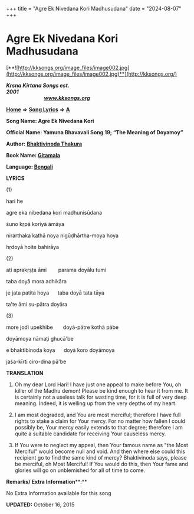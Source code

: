+++
title = "Agre Ek Nivedana Kori Madhusudana"
date = "2024-08-07"
+++

# Agre Ek Nivedana Kori Madhusudana
[**![http://kksongs.org/image_files/image002.jpg](http://kksongs.org/image_files/image002.jpg)**](http://kksongs.org/)

**_Krsna Kirtana Songs est. 2001_**                                                                                                                                                 **_www.kksongs.org_**

[**Home**](http://kksongs.org/) **⇒** [**Song Lyrics**](http://kksongs.org/lyrics.html) **⇒** [**A**](http://kksongs.org/songs/song_a.html)

**Song Name: Agre Ek Nivedana Kori**

**Official Name: Yamuna Bhavavali Song 19; “The Meaning of Doyamoy”**

**Author:** [**Bhaktivinoda Thakura**](http://kksongs.org/authors/list/bhaktivinoda.html)

**Book Name: [Gitamala](http://kksongs.org/authors/literature/gitamala.html)**

**Language: [Bengali](http://kksongs.org/language/list/bengali.html)**

**LYRICS**

(1)

hari he

agre eka nibedana kori madhunisūdana

śuno kṛpā koriyā āmāya

nirarthaka kathā noya nigūḍhārtha-moya hoya

hṛdoyā hoite bahirāya

(2)

ati aprakṛṣṭa āmi        parama doyālu tumi

taba doyā mora adhikāra

je jata patita hoya      taba doyā tata tāya

ta'te āmi su-pātra doyāra

(3)

more jodi upekhibe       doyā-pātre kothā pābe

doyāmoya nāmaṭi ghucā'be

e bhaktibinoda koya      doyā koro doyāmoya

jaśa-kīrti ciro-dina pā'be

**TRANSLATION**

1) Oh my dear Lord Hari! I have just one appeal to make before You, oh killer of the Madhu demon! Please be kind enough to hear it from me. It is certainly not a useless talk for wasting time, for it is full of very deep meaning. Indeed, it is welling up from the very depths of my heart.

2) I am most degraded, and You are most merciful; therefore I have full rights to stake a claim for Your mercy. For no matter how fallen I could possibly be, Your mercy easily extends to that degree; therefore I am quite a suitable candidate for receiving Your causeless mercy.

3) If You were to neglect my appeal, then Your famous name as "the Most Merciful" would become null and void. And then where else could this recipient go to find the same kind of mercy? Bhaktivinoda says, please be merciful, oh Most Merciful! If You would do this, then Your fame and glories will go on unblemished for all of time to come.

**Remarks/ Extra Information****:**

No Extra Information available for this song

**UPDATED:** October 16, 2015
